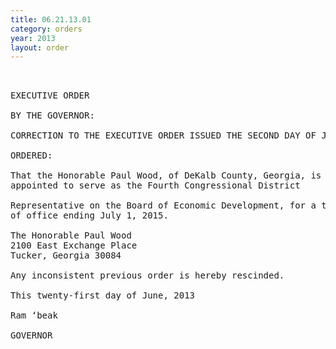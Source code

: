 ```yaml
---
title: 06.21.13.01
category: orders
year: 2013
layout: order
---
```


<pre> 

EXECUTIVE ORDER

BY THE GOVERNOR:

CORRECTION TO THE EXECUTIVE ORDER ISSUED THE SECOND DAY OF JANUARY, 2013

ORDERED:

That the Honorable Paul Wood, of DeKalb County, Georgia, is
appointed to serve as the Fourth Congressional District

Representative on the Board of Economic Development, for a term
of office ending July 1, 2015.

The Honorable Paul Wood
2100 East Exchange Place
Tucker, Georgia 30084

Any inconsistent previous order is hereby rescinded.

This twenty-first day of June, 2013

Ram ‘beak

GOVERNOR

</pre>
